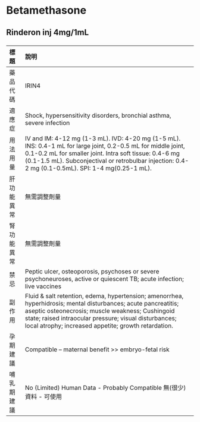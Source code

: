 # Betamethasone

## Rinderon inj 4mg/1mL

##### 

| 標題       | 說明                                                                                                                                                                                                                                                                                |
|:-----------|:------------------------------------------------------------------------------------------------------------------------------------------------------------------------------------------------------------------------------------------------------------------------------------|
| 藥品代碼   | IRIN4                                                                                                                                                                                                                                                                               |
| 適應症     | Shock, hypersensitivity disorders, bronchial asthma, severe infection                                                                                                                                                                                                               |
| 用法用量   | IV and IM: 4-12 mg (1-3 mL). IVD: 4-20 mg (1-5 mL). INS: 0.4-1 mL for large joint, 0.2-0.5 mL for middle joint, 0.1-0.2 mL for smaller joint. Intra soft tissue: 0.4-6 mg (0.1-1.5 mL). Subconjectival or retrobulbar injection: 0.4-2 mg (0.1-0.5mL). SPI: 1-4 mg(0.25-1 mL).      |
| 肝功能異常 | 無需調整劑量                                                                                                                                                                                                                                                                        |
| 腎功能異常 | 無需調整劑量                                                                                                                                                                                                                                                                        |
| 禁忌       | Peptic ulcer, osteoporosis, psychoses or severe psychoneuroses, active or quiescent TB; acute infection; live vaccines                                                                                                                                                              |
| 副作用     | Fluid & salt retention, edema, hypertension; amenorrhea, hyperhidrosis; mental disturbances; acute pancreatitis; aseptic osteonecrosis; muscle weakness; Cushingoid state; raised intraocular pressure; visual disturbances; local atrophy; increased appetite; growth retardation. |
| 孕期建議   | Compatible – maternal benefit >> embryo-fetal risk                                                                                                                                                                                                                                  |
| 哺乳期建議 | No (Limited) Human Data - Probably Compatible 無(很少)資料 - 可使用                                                                                                                                                                                                                 |

